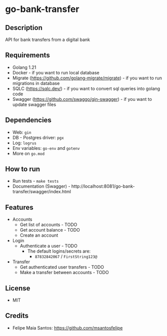 # go-bank-transfer

## Description
API for bank transfers from a digital bank

## Requirements
- Golang 1.21
- Docker - if you want to run local database
- Migrate (https://github.com/golang-migrate/migrate) - if you want to run migrations in database
- SQLC (https://sqlc.dev/) - if you want to convert sql queries into golang code
- Swagger (https://github.com/swaggo/gin-swagger) - if you want to update swagger files

## Dependencies
- Web: `gin`
- DB - Postgres driver: `pgx`
- Log: `logrus`
- Env variables: `go-env` and `gotenv`
- More on `go.mod`

## How to run
- Run tests - `make tests`
- Documentation (Swagger) - http://localhost:8081/go-bank-transfer/swagger/index.html

## Features
- Accounts
    - Get list of accounts - TODO
    - Get account balance - TODO
    - Create an account
- Login
    - Authenticate a user - TODO
        - The default logins/secrets are:
            - `87832842067` / `FirstString123@`
- Transfer
    - Get authenticated user transfers - TODO
    - Make a transfer between accounts - TODO

## License
- MIT

## Credits
- Felipe Maia Santos: https://github.com/msantosfelipe